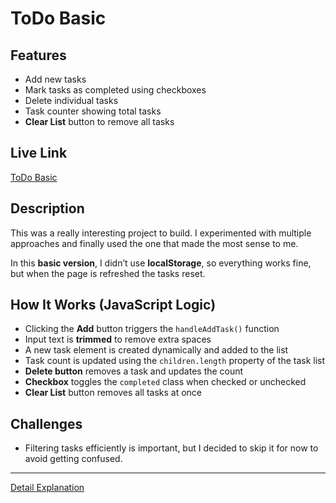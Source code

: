 # ToDo Basic

## Features

-   Add new tasks
-   Mark tasks as completed using checkboxes
-   Delete individual tasks
-   Task counter showing total tasks
-   **Clear List** button to remove all tasks

## Live Link

[ToDo Basic](https://aniket23padalkar.github.io/ToDo-App/Basic/)

## Description

This was a really interesting project to build. I experimented with multiple approaches and finally used the one that made the most sense to me.

In this **basic version**, I didn’t use **localStorage**, so everything works fine, but when the page is refreshed the tasks reset.

## How It Works (JavaScript Logic)

-   Clicking the **Add** button triggers the `handleAddTask()` function
-   Input text is **trimmed** to remove extra spaces
-   A new task element is created dynamically and added to the list
-   Task count is updated using the `children.length` property of the task list
-   **Delete button** removes a task and updates the count
-   **Checkbox** toggles the `completed` class when checked or unchecked
-   **Clear List** button removes all tasks at once

## Challenges

-   Filtering tasks efficiently is important, but I decided to skip it for now to avoid getting confused.

---

[Detail Explanation](./EXPLAIN.md)
